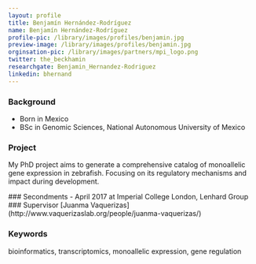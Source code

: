 ```yaml
---
layout: profile
title: Benjamín Hernández-Rodríguez
name: Benjamín Hernández-Rodríguez
profile-pic: /library/images/profiles/benjamin.jpg
preview-image: /library/images/profiles/benjamin.jpg
orginsation-pic: /library/images/partners/mpi_logo.png
twitter: the_beckhamin
researchgate: Benjamin_Hernandez-Rodriguez
linkedin: bhernand
---
```

### Background
-   Born in Mexico
-   BSc in Genomic Sciences, National Autonomous University of Mexico

### Project
My PhD project aims to generate a comprehensive catalog of monoallelic gene expression in zebrafish.
Focusing on its regulatory mechanisms and impact during development.


<div class="no-column-break" markdown="1" >
###  Secondments
-   April 2017 at Imperial College London, Lenhard Group
</div>
### Supervisor
[Juanma Vaquerizas](http://www.vaquerizaslab.org/people/juanma-vaquerizas/)

### Keywords
bioinformatics, transcriptomics, monoallelic expression, gene regulation
